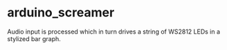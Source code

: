# arduino_screamer
Audio input is processed which in turn drives a string of WS2812 LEDs in a stylized bar graph.
